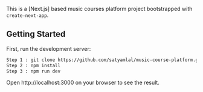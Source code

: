 This is a [Next.js] based music courses platform project bootstrapped with `create-next-app`.

## Getting Started

First, run the development server:

```bash
Step 1 : git clone https://github.com/satyamlal/music-course-platform.git
Step 2 : npm install
Step 3 : npm run dev
```

Open http://localhost:3000 on your browser to see the result.
